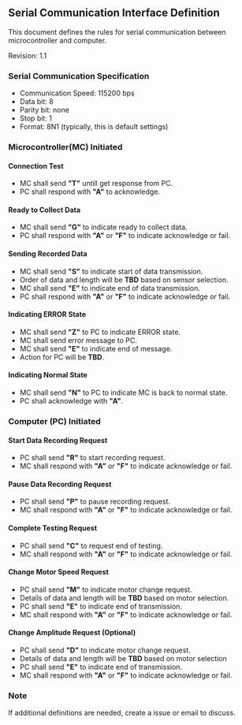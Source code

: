 ## Serial Communication Interface Definition

This document defines the rules for serial communication between microcontroller and computer.

Revision: 1.1

### Serial Communication Specification
- Communication Speed: 115200 bps
- Data bit: 8
- Parity bit: none
- Stop bit: 1
- Format: 8N1 (typically, this is default settings)

### Microcontroller(MC) Initiated

#### Connection Test
- MC shall send **"T"** untill get response from PC.
- PC shall respond with **"A"** to acknowledge.

#### Ready to Collect Data
- MC shall send **"G"** to indicate ready to collect data.
- PC shall respond with **"A"** or **"F"** to indicate acknowledge or fail.

#### Sending Recorded Data
- MC shall send **"S"** to indicate start of data transmission.
- Order of data and length will be **TBD** based on sensor selection.
- MC shall send **"E"** to indicate end of data transmission.
- PC shall respond with **"A"** or **"F"** to indicate acknowledge or fail.

#### Indicating ERROR State
- MC shall send **"Z"** to PC to indicate ERROR state.
- MC shall send error message to PC.
- MC shall send **"E"** to indicate end of message.
- Action for PC will be **TBD**.

#### Indicating Normal State
- MC shall send **"N"** to PC to indicate MC is back to normal state.
- PC shall acknowledge with **"A"**.

### Computer (PC) Initiated

#### Start Data Recording Request
- PC shall send **"R"** to start recording request.
- MC shall respond with **"A"** or **"F"** to indicate acknowledge or fail.

#### Pause Data Recording Request
- PC shall send **"P"** to pause recording request.
- MC shall respond with **"A"** or **"F"** to indicate acknowledge or fail.

#### Complete Testing Request
- PC shall send **"C"** to request end of testing.
- MC shall respond with **"A"** or **"F"** to indicate acknowledge or fail.

#### Change Motor Speed Request
- PC shall send **"M"** to indicate motor change request.
- Details of data and length will be **TBD** based on motor selection.
- PC shall send **"E"** to indicate end of transmission.
- MC shall respond with **"A"** or **"F"** to indicate acknowledge or fail.

#### Change Amplitude Request (Optional)
- PC shall send **"D"** to indicate motor change request.
- Details of data and length will be **TBD** based on motor selection
- PC shall send **"E"** to indicate end of transmission.
- MC shall respond with **"A"** or **"F"** to indicate acknowledge or fail.

### Note
If additional definitions are needed, create a issue or email to discuss.
